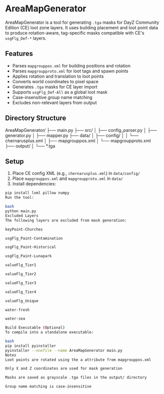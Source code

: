 # AreaMapGenerator

AreaMapGenerator is a tool for generating `.tga` masks for DayZ Community Edition (CE) loot zone layers. It uses building placement and loot point data to produce rotation-aware, tag-specific masks compatible with CE's `usgFlg_Def-*` layers.

## Features

- Parses `mapgrouppos.xml` for building positions and rotation
- Parses `mapgroupproto.xml` for loot tags and spawn points
- Applies rotation and translation to loot points
- Converts world coordinates to pixel space
- Generates `.tga` masks for CE layer import
- Supports `usgFlg_Def-All` as a global loot mask
- Case-insensitive group name matching
- Excludes non-relevant layers from output

## Directory Structure

AreaMapGenerator/
├── main.py
├── src/
│   ├── config_parser.py
│   ├── generator.py
│   ├── mapper.py
├── data/
│   ├── config/
│   │   └── chernarusplus.xml
│   ├── mapgrouppos.xml
│   └── mapgroupproto.xml
├── output/
│   └── *.tga



## Setup

1. Place CE config XML (e.g., `chernarusplus.xml`) in `data/config/`
2. Place `mapgrouppos.xml` and `mapgroupproto.xml` in `data/`
3. Install dependencies:

```bash
pip install lxml pillow numpy
Run the tool:

bash
python main.py
Excluded Layers
The following layers are excluded from mask generation:

keyPoint-Churches

usgFlg_Paint-Contamination

usgFlg_Paint-Historical

usgFlg_Paint-Lunapark

valueFlg_Tier1

valueFlg_Tier2

valueFlg_Tier3

valueFlg_Tier4

valueFlg_Unique

water-fresh

water-sea

Build Executable (Optional)
To compile into a standalone executable:

bash
pip install pyinstaller
pyinstaller --onefile --name AreaMapGenerator main.py
Notes
Loot points are rotated using the a attribute from mapgrouppos.xml

Only X and Z coordinates are used for mask generation

Masks are saved as grayscale .tga files in the output/ directory

Group name matching is case-insensitive